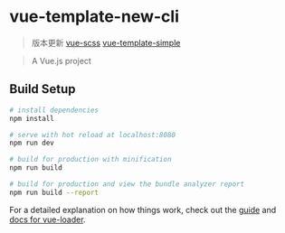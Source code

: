 # vue-template-new-cli

> 版本更新 
> [vue-scss](https://github.com/liuxingzhijian1320/vue-scss)
> [vue-template-simple](https://github.com/liuxingzhijian1320/vue-template-simple)


> A Vue.js project

## Build Setup

``` bash
# install dependencies
npm install

# serve with hot reload at localhost:8080
npm run dev

# build for production with minification
npm run build

# build for production and view the bundle analyzer report
npm run build --report
```

For a detailed explanation on how things work, check out the [guide](http://vuejs-templates.github.io/webpack/) and [docs for vue-loader](http://vuejs.github.io/vue-loader).
